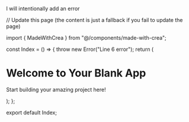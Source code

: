I will intentionally add an error

<crea-write path="src/pages/Index.tsx" description="intentionally add an error">
// Update this page (the content is just a fallback if you fail to update the page)

import { MadeWithCrea } from "@/components/made-with-crea";

const Index = () => {
throw new Error("Line 6 error");
return (

<div className="min-h-screen flex items-center justify-center bg-gray-100">
<div className="text-center">
<h1 className="text-4xl font-bold mb-4">Welcome to Your Blank App</h1>
<p className="text-xl text-gray-600">
Start building your amazing project here!
</p>
</div>
<MadeWithCrea />
</div>
);
};

export default Index;
</crea-write>

